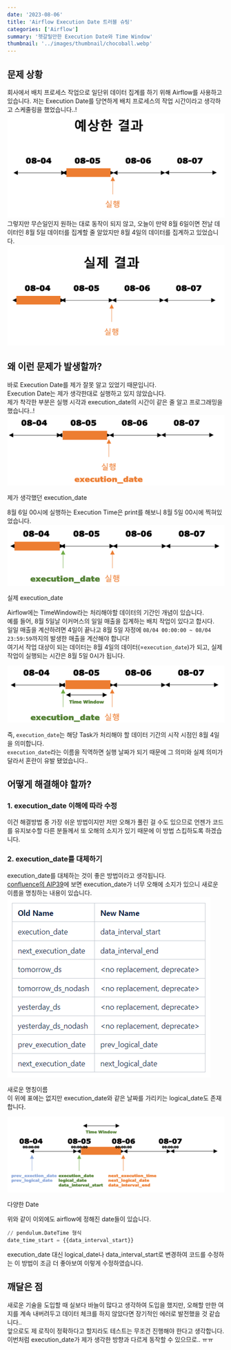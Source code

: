 ```yaml
---
date: '2023-08-06'
title: 'Airflow Execution Date 트러블 슈팅'
categories: ['Airflow']
summary: '헷갈릴만한 Execution Date와 Time Window'
thumbnail: '../images/thumbnail/chocoball.webp'
---
```

## 문제 상황
회사에서 배치 프로세스 작업으로 일단위 데이터 집계를 하기 위해 Airflow를 사용하고 있습니다. 저는 Execution Date를 당연하게 배치 프로세스의 작업 시간이라고 생각하고 스케줄링을 했었습니다..!
![결과 그림](../images/content/2023-08-07-14-30-49.png)  
그렇지만 무슨일인지 원하는 대로 동작이 되지 않고, 오늘이 만약 8월 6일이면 전날 데이터인 8월 5일 데이터를 집계할 줄 알았지만 8월 4일의 데이터를 집계하고 있었습니다.  
![실제 결과](../images/content/2023-08-07-14-32-12.png)

## 왜 이런 문제가 발생할까?
바로 Execution Date를 제가 잘못 알고 있었기 때문입니다.  
Execution Date는 제가 생각한대로 실행하고 있지 않았습니다.  
제가 착각한 부분은 실행 시각과 execution_date의 시간이 같은 줄 알고 프로그래밍을 했습니다..!  
![내가 생각한 결과](../images/content/2023-08-07-14-33-49.png)
<div class="source">제가 생각했던 execution_date</div>

8월 6일 00시에 실행하는 Execution Time은 print를 해보니 8월 5일 00시에 찍혀있었습니다.  
![실제 실행했던 결과](../images/content/2023-08-07-14-34-26.png)
<div class="source">실제 execution_date</div>

Airflow에는 TimeWindow라는 처리해야할 데이터의 기간인 개념이 있습니다.  
예를 들어, 8월 5일날 이커머스의 일일 매출을 집계하는 배치 작업이 있다고 합시다.  
일일 매출을 계산하려면 4일이 끝나고 8월 5일 자정에 `08/04 00:00:00 ~ 08/04 23:59:59`까지의 발생한 매출을 계산해야 합니다!  
여기서 작업 대상이 되는 데이터는 8월 4일의 데이터(=`execution_date`)가 되고, 실제 작업이 실행되는 시간은 8월 5일 0시가 됩니다.

![Time window](../images/content/2023-08-07-14-35-06.png)

즉, `execution_date`는 해당 Task가 처리해야 할 데이터 기간의 시작 시점인 8월 4일을 의미합니다.  
`execution_date`라는 이름을 직역하면 실행 날짜가 되기 때문에 그 의미와 실제 의미가 달라서 혼란이 유발 됐었습니다..

## 어떻게 해결해야 할까?
### 1. execution_date 이해에 따라 수정
이건 해결방법 중 가장 쉬운 방법이지만 저만 오해가 풀린 걸 수도 있으므로 언젠가 코드를 유지보수할 다른 분들께서 또 오해의 소지가 있기 때문에 이 방법 스킵하도록 하겠습니다.
### 2. execution_date를 대체하기
execution_date를 대체하는 것이 좋은 방법이라고 생각됩니다.  
[confluence의 AIP39](https://cwiki.apache.org/confluence/display/AIRFLOW/AIP-39+Richer+scheduler_interval)에 보면 execution_date가 너무 오해에 소지가 있으니 새로운 이름을 명칭하는 내용이 있습니다.
![](../images/content/2023-08-08-10-48-18.png)
<div class="source">새로운 명칭이름</div>
이 위에 표에는 없지만 execution_date와 같은 날짜를 가리키는 logical_date도 존재합니다.

![interval Time](../images/content/2023-08-07-14-35-53.png)
<div class="source"> 다양한 Date</div>

위와 같이 이외에도 airflow에 정해진 date들이 있습니다.  

<div class="code-header">
	<span class="red btn"></span>
	<span class="yellow btn"></span>
	<span class="green btn"></span>
</div>

```python
// pendulum.DateTime 형식
date_time_start = {{data_interval_start}}
```
execution_date 대신 logical_date나 data_interval_start로 변경하여 코드를 수정하는 이 방법이 조금 더 좋아보여 이렇게 수정하였습니다.

## 깨달은 점
새로운 기술을 도입할 때 실보다 바늘이 많다고 생각하여 도입을 했지만, 오해할 만한 여지를 계속 내버려두고 데이터 체크를 하지 않았다면 장기적인 에러로 발전했을 것 같습니다..  
앞으로도 제 로직이 정확하다고 할지라도 테스트는 무조건 진행해야 한다고 생각합니다.  
이번처럼 execution_date가 제가 생각한 방향과 다르게 동작할 수 있으므로.. ㅠㅠ 
